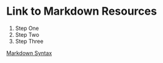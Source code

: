 # Link to Markdown Resources 

1. Step One
2. Step Two
3. Step Three

[Markdown Syntax](https://www.markdownguide.org/basic-syntax/)
